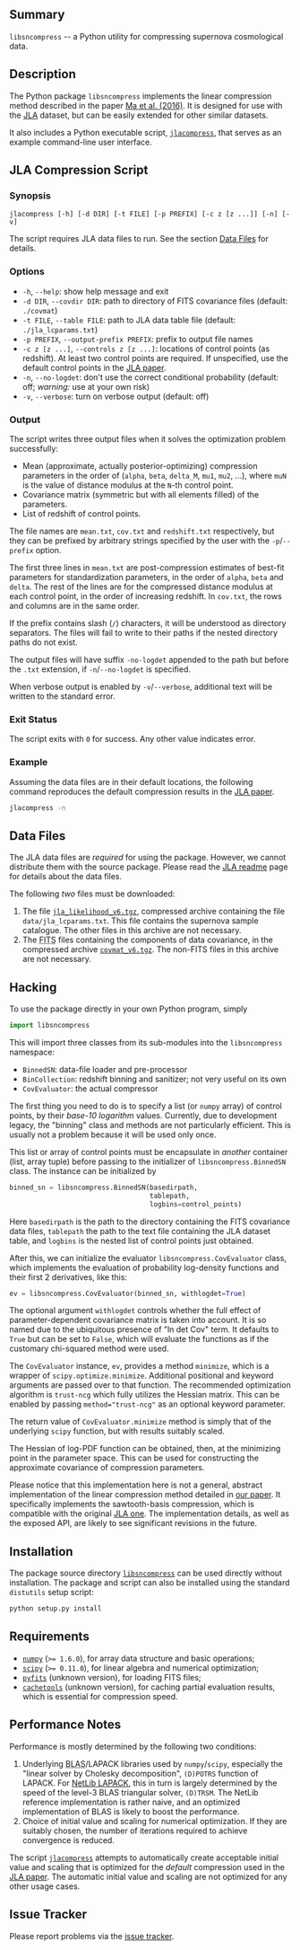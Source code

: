 ## Summary ##

`libsncompress` -- a Python utility for compressing supernova cosmological 
data.

## Description ##

The Python package `libsncompress` implements the linear compression method
described in the paper [Ma et al. (2016)][m16].  It is designed for use with
the [JLA][jla] dataset, but can be easily extended for other similar datasets.

It also includes a Python executable script, 
[`jlacompress`](scripts/jlacompress), that serves as an example command-line 
user interface.

## JLA Compression Script ##

### Synopsis ###

```
jlacompress [-h] [-d DIR] [-t FILE] [-p PREFIX] [-c z [z ...]] [-n] [-v]
```

The script requires JLA data files to run.  See the section [Data 
Files](#data-files) for details.

### Options ###

*  `-h`, `--help`: show help message and exit 
*  `-d DIR`, `--covdir DIR`:  path to directory of FITS covariance files 
   (default: `./covmat`)
*  `-t FILE`, `--table FILE`: path to JLA data table file (default: 
   `./jla_lcparams.txt`)
*  `-p PREFIX`, `--output-prefix PREFIX`: prefix to output file names
*  `-c z [z ...]`, `--controls z [z ...]`: locations of control points (as 
   redshift).  At least two control points are required.  If unspecified, use 
   the default control points in the [JLA paper][jla].
*  `-n`, `--no-logdet`: don't use the correct conditional probability 
   (default: off; *warning:* use at your own risk)
*  `-v`, `--verbose`: turn on verbose output (default: off)

### Output ###

The script writes three output files when it solves the optimization problem 
successfully:

*  Mean (approximate, actually posterior-optimizing) compression parameters in 
   the order of (`alpha`, `beta`, `delta_M`, `mu1`, `mu2`, ...), where `muN` 
   is the value of distance modulus at the `N`-th control point.
*  Covariance matrix (symmetric but with all elements filled) of the 
   parameters.
*  List of redshift of control points.

The file names are `mean.txt`, `cov.txt` and `redshift.txt` respectively, but 
they can be prefixed by arbitrary strings specified by the user with the 
`-p`/`--prefix` option.

The first three lines in `mean.txt` are post-compression estimates of best-fit 
parameters for standardization parameters, in the order of `alpha`, `beta` and 
`delta`.  The rest of the lines are for the compressed distance modulus at 
each control point, in the order of increasing redshift.  In `cov.txt`, the 
rows and columns are in the same order.

If the prefix contains slash (`/`) characters, it will be understood as 
directory separators.  The files will fail to write to their paths if the 
nested directory paths do not exist.

The output files will have suffix `-no-logdet` appended to the path but before 
the `.txt` extension, if `-n`/`--no-logdet` is specified.

When verbose output is enabled by `-v`/`--verbose`, additional text will be 
written to the standard error.

### Exit Status ###

The script exits with `0` for success.  Any other value indicates error.

### Example ###

Assuming the data files are in their default locations, the following command 
reproduces the default compression results in the [JLA paper][jla].

```bash
jlacompress -n
```

## Data Files ##

The JLA data files are *required* for using the package.  However, we cannot 
distribute them with the source package.  Please read the [JLA readme][jlarm]
page for details about the data files.

The following *two* files must be downloaded:

1.  The file [`jla_likelihood_v6.tgz`][jlatarball], compressed archive 
    containing the file `data/jla_lcparams.txt`.  This file contains the 
    supernova sample catalogue.  The other files in this archive are not 
    necessary.
2.  The <abbr title="Flexible Image Transport System">FITS</abbr> files 
    containing the components of data covariance, in the compressed archive 
    [`covmat_v6.tgz`][jlafits].  The non-FITS files in this archive are not 
    necessary.

## Hacking ##

To use the package directly in your own Python program, simply

```python
import libsncompress
```

This will import three classes from its sub-modules into the `libsncompress` 
namespace:

*  `BinnedSN`:  data-file loader and pre-processor
*  `BinCollection`:  redshift binning and sanitizer; not very useful on its 
   own
*  `CovEvaluator`:  the actual compressor

The first thing you need to do is to specify a list (or `numpy` array) of 
control points, by their *base-10 logarithm* values.  Currently, due to 
development legacy, the "binning" class and methods are not particularly 
efficient.  This is usually not a problem because it will be used only once.

This list or array of control points must be encapsulate in *another* 
container (list, array tuple) before passing to the initializer of 
`libsncompress.BinnedSN` class.  The instance can be initialized by

```python
binned_sn = libsncompress.BinnedSN(basedirpath,
                                   tablepath,
                                   logbins=control_points)
```

Here `basedirpath` is the path to the directory containing the FITS covariance 
data files, `tablepath` the path to the text file containing the JLA dataset 
table, and `logbins` is the nested list of control points just obtained.

After this, we can initialize the evaluator `libsncompress.CovEvaluator` 
class, which implements the evaluation of probability log-density functions 
and their first 2 derivatives, like this:

```python
ev = libsncompress.CovEvaluator(binned_sn, withlogdet=True)
```

The optional argument `withlogdet` controls whether the full effect of 
parameter-dependent covariance matrix is taken into account.  It is so named 
due to the ubiquitous presence of "ln det Cov" term.  It defaults to `True` 
but can be set to `False`, which will evaluate the functions as if the 
customary chi-squared method were used.

The `CovEvaluator` instance, `ev`, provides a method `minimize`, which is a 
wrapper of `scipy.optimize.minimize`.  Additional positional and keyword 
arguments are passed over to that function.  The recommended optimization 
algorithm is `trust-ncg` which fully utilizes the Hessian matrix.  This can be 
enabled by passing `method="trust-ncg"` as an optional keyword parameter.

The return value of `CovEvaluator.minimize` method is simply that of the 
underlying `scipy` function, but with results suitably scaled.

The Hessian of log-PDF function can be obtained, then, at the minimizing point 
in the parameter space.  This can be used for constructing the approximate 
covariance of compression parameters.

Please notice that this implementation here is not a general, abstract 
implementation of the linear compression method detailed in [our paper][m16].
It specifically implements the sawtooth-basis compression, which is compatible 
with the original [JLA one][jla].  The implementation details, as well as the 
exposed API, are likely to see significant revisions in the future.

## Installation ##

The package source directory [`libsncompress`](libsncompress/) can be used 
directly without installation.  The package and script can also be installed 
using the standard `distutils` setup script:

```bash
python setup.py install
```

## Requirements ##

*  [`numpy`][numpy] (`>= 1.6.0`), for array data structure and basic 
   operations;
*  [`scipy`][scipy] (`>= 0.11.0`), for linear algebra and numerical 
   optimization;
*  [`pyfits`][pyfits] (unknown version), for loading FITS files;
*  [`cachetools`][ct] (unknown version), for caching partial evaluation 
   results, which is essential for compression speed.

## Performance Notes ##

Performance is mostly determined by the following two conditions:

1.  Underlying <abbr title="Basic Linear Algebra 
    Subprograms">BLAS</abbr>/LAPACK libraries used by `numpy`/`scipy`, 
    especially the "linear solver by Cholesky decomposition", `(D)POTRS` 
    function of LAPACK.  For [NetLib LAPACK][netliblapack], this in turn is
    largely determined by the speed of the level-3 BLAS triangular solver, 
    `(D)TRSM`.  The NetLib reference implementation is rather naive, and an 
    optimized implementation of BLAS is likely to boost the performance.
2.  Choice of initial value and scaling for numerical optimization.  If 
    they are suitably chosen, the number of iterations required to achieve 
    convergence is reduced.

The script [`jlacompress`](scripts/jlacompress) attempts to automatically 
create acceptable initial value and scaling that is optimized for the 
*default* compression used in the [JLA paper][jla].  The automatic initial 
value and scaling are not optimized for any other usage cases.

## Issue Tracker ##

Please report problems via the [issue tracker][issues].


[m16]: http://example.com/ "Foo"
[jla]: http://arxiv.org/abs/1401.4064 "JLA reference paper"
[jlarm]: http://supernovae.in2p3.fr/sdss_snls_jla/ReadMe.html "JLA project"
[jlatarball]: http://supernovae.in2p3.fr/sdss_snls_jla/jla_likelihood_v6.tgz
[jlafits]: http://supernovae.in2p3.fr/sdss_snls_jla/covmat_v6.tgz
[numpy]: http://www.numpy.org/ "NumPy homepage"
[scipy]: https://www.scipy.org/ "SciPy homepage"
[pyfits]: https://pythonhosted.org/pyfits/ "PyFITS"
[ct]: https://pythonhosted.org/cachetools/ "cachetools"
[issues]: https://gitlab.com/congma/libsncompress/issues "Issue tracker"
[netliblapack]: http://www.netlib.org/lapack/ "NetLib LAPACK"

<!--
vim: ft=markdown tw=78 fo+=tqwn spell spelllang=en et ts=4
-->
